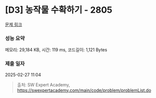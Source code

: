 # [D3] 농작물 수확하기 - 2805 

[문제 링크](https://swexpertacademy.com/main/code/problem/problemDetail.do?contestProbId=AV7GLXqKAWYDFAXB) 

### 성능 요약

메모리: 29,184 KB, 시간: 119 ms, 코드길이: 1,121 Bytes

### 제출 일자

2025-02-27 11:04



> 출처: SW Expert Academy, https://swexpertacademy.com/main/code/problem/problemList.do